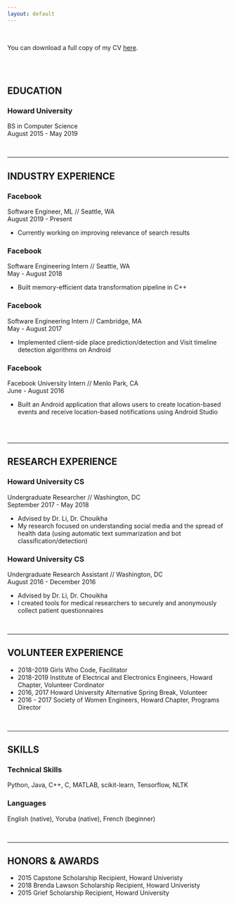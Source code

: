 ```yaml
---
layout: default
---
```


<br>

You can download a full copy of my CV [here](http://teimilola.github.io/resources/Temi_Resume__Overleaf_.pdf).

<br><br>



## EDUCATION

### Howard University
BS in Computer Science
<br>
August 2015 - May 2019

<br>

---

## INDUSTRY EXPERIENCE

### Facebook
Software Engineer, ML // Seattle, WA
<br>
August 2019 - Present
* Currently working on improving relevance of search results


### Facebook
Software Engineering Intern // Seattle, WA
<br>
May - August 2018
* Built memory-efficient data transformation pipeline in C++


### Facebook
Software Engineering Intern // Cambridge, MA
<br>
May - August 2017
* Implemented client-side place prediction/detection and Visit timeline detection algorithms on Android

### Facebook
Facebook University Intern // Menlo Park, CA
<br>
June - August 2016
* Built an Android application that allows users to create location-based events and receive location-based
notifications using Android Studio
<br>

<br>

---

## RESEARCH EXPERIENCE

### Howard University CS
Undergraduate Researcher // Washington, DC
<br>
September 2017 - May 2018
* Advised by Dr. Li, Dr. Chouikha
* My research focused on understanding social media and the spread of health data (using automatic text summarization and bot classification/detection)

### Howard University CS
Undergraduate Research Assistant // Washington, DC
<br>
August 2016 - December 2016
* Advised by Dr. Li, Dr. Chouikha
* I created tools for medical researchers to securely and anonymously collect patient questionnaires

<br>

---

## VOLUNTEER EXPERIENCE

* 2018-2019 Girls Who Code, Facilitator
* 2018-2019 Institute of Electrical and Electronics Engineers, Howard Chapter, Volunteer Cordinator
* 2016, 2017 Howard University Alternative Spring Break, Volunteer
* 2016 - 2017 Society of Women Engineers, Howard Chapter, Programs Director

<br>

---

## SKILLS

### Technical Skills

Python, Java, C++, C, MATLAB, scikit-learn, Tensorflow, NLTK


### Languages

English (native), Yoruba (native), French (beginner)

<br>

---

## HONORS & AWARDS

* 2015 Capstone Scholarship Recipient, Howard Univeristy
* 2018 Brenda Lawson Scholarship Recipient, Howard Univeristy
* 2015 Grief Scholarship Recipient, Howard University

<br>

<br>
